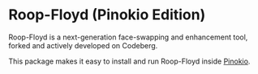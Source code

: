 # Roop-Floyd (Pinokio Edition)

Roop-Floyd is a next-generation face-swapping and enhancement tool, forked and actively developed on Codeberg.

This package makes it easy to install and run Roop-Floyd inside [Pinokio](https://pinokio.computer).